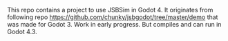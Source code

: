 This repo contains a project to use JSBSim in Godot 4.
It originates from following repo https://github.com/chunky/jsbgodot/tree/master/demo that was made for Godot 3.
Work in early progress. But compiles and can run in Godot 4.3.
